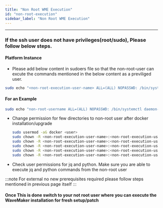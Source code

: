 ```yaml
---
title: "Non Root WME Execution"
id: "non-root-execution"
sidebar_label: "Non Root WME Execution"
---
```

---

### If the ssh user does not have privileges(root/sudo), Please follow below steps.


#### Platform Instance

- Please add below content in sudoers file so that the non-root-user can excute the commands mentioned in the below content as a previliged user. 

```bash
sudo echo "<non-root-execution-user-name> ALL=(ALL) NOPASSWD: /bin/systemctl daemon-reload, /bin/systemctl restart docker, /bin/systemctl status docker, /bin/systemctl stop docker, /bin/systemctl start docker, /usr/sbin/service docker restart, /usr/sbin/service docker start, /usr/sbin/service docker stop, /usr/sbin/service docker status, /sbin/ip link set docker0 down, /sbin/ip link del dev docker0 type bridge, /usr/bin/chown" >> /etc/sudoers
```


#### For an Example

```bash
sudo echo "non-root-username ALL=(ALL) NOPASSWD: /bin/systemctl daemon-reload, /bin/systemctl restart docker, /bin/systemctl status docker, /bin/systemctl stop docker, /bin/systemctl start docker, /usr/sbin/service docker restart, /usr/sbin/service docker start, /usr/sbin/service docker stop, /usr/sbin/service docker status, /sbin/ip link set docker0 down, /sbin/ip link del dev docker0 type bridge, /usr/bin/chown" >> /etc/sudoers
```


- Change permission for few directories to non-root user after docker installation/upgrade

  ```bash
  sudo usermod -aG docker <user>
  sudo chown -R <non-root-execution-user-name>:<non-root-execution-user-name> /usr/lib/systemd/system
  sudo chown -R <non-root-execution-user-name>:<non-root-execution-user-name> /etc/sysconfig
  sudo chown -R <non-root-execution-user-name>:<non-root-execution-user-name> /etc/systemd/system
  sudo chown -R <non-root-execution-user-name>:<non-root-execution-user-name> /wm-runtime
  sudo chown -R <non-root-execution-user-name>:<non-root-execution-user-name> /wm-data
  ```


- Check user permissions for jq and python. Make sure you are able to execute jq and python commands from the non-root user

:::note 
For external no new prerequisites required please follow steps mentioned in previous page itself
:::


#### Once This is done switch to your not root user where you can  execute the WaveMaker installation for fresh setup/patch 

